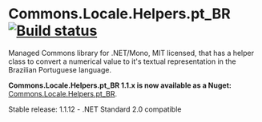 Commons.Locale.Helpers.pt_BR  [![Build status](https://ci.appveyor.com/api/projects/status/8ntvrusmf96kiqo7?svg=true)](https://ci.appveyor.com/project/monoman/managed-commons-locale-helpers-pt-br)
============================

Managed Commons library for .NET/Mono, MIT licensed, that has a helper class to convert a numerical value to it's textual representation in the Brazilian Portuguese language.

__Commons.Locale.Helpers.pt_BR 1.1.x is now available as a Nuget:__ [Commons.Locale.Helpers.pt_BR](https://www.nuget.org/packages/Commons.Locale.Helpers.pt_BR/).

Stable release: 1.1.12 - .NET Standard 2.0 compatible
